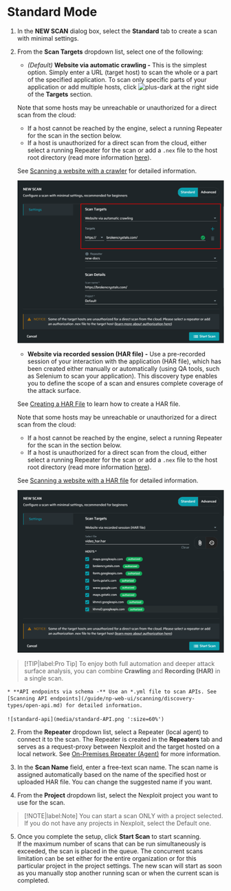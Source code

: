 # Standard Mode
1. In the **NEW SCAN** dialog box, select the **Standard** tab to create a scan with minimal settings.
2. From the **Scan Targets** dropdown list, select one of the following:
    * _(Default)_ **Website via automatic crawling -** This is the simplest option. Simply enter a URL (target host) to scan the whole or a part of the specified application. To scan only specific parts of your application or add multiple hosts, click ![plus-dark](media/plus-dark.png ':size=3%') at the right side of the **Targets** section. 
    
    Note that some hosts may be unreachable or unauthorized for a direct scan from the cloud:
      - If a host cannot be reached by the engine, select a running Repeater for the scan in the section below.
      - If a host is unauthorized for a direct scan from the cloud, either select a running Repeater for the scan or add a `.nex` file to the host root directory (read more information [here](https://kb.neuralegion.com/#/guide/np-web-ui/advanced-set-up/managing-org?id=defining-the-hosts-authorized-for-scanning)).<br> 
    
    See [Scanning a website with a crawler](/guide/np-web-ui/scanning/discovery-types/crawler.md) for detailed information.

    ![standard-crawler](media/standard-crawler.png ':size=60%')

    * **Website via recorded session (HAR file) -** Use a pre-recorded session of your interaction with the application (HAR file), which has been created either manually or automatically (using QA tools, such as Selenium to scan your application). This discovery type enables you to define the scope of a scan and ensures complete coverage of the attack surface.
    
    See [Creating a HAR File](/guide/np-web-ui/scanning/discovery-types/create-har.md) to learn how to create a HAR file.

    Note that some hosts may be unreachable or unauthorized for a direct scan from the cloud:
      - If a host cannot be reached by the engine, select a running Repeater for the scan in the section below.
      - If a host is unauthorized for a direct scan from the cloud, either select a running Repeater for the scan or add a `.nex` file to the host root directory (read more information [here](https://kb.neuralegion.com/#/guide/np-web-ui/advanced-set-up/managing-org?id=defining-the-hosts-authorized-for-scanning)).<br> 

     See [Scanning a website with a HAR file](/guide/np-web-ui/scanning/discovery-types/har.md) for detailed information.

    ![standard-har](media/standard-har.png ':size=60%')

  >[!TIP|label:Pro Tip]
  To enjoy both full automation and deeper attack surface analysis, you can combine **Crawling** and **Recording (HAR)** in a single scan.

    * **API endpoints via schema -** Use an *.yml file to scan APIs. See [Scanning API endpoints](/guide/np-web-ui/scanning/discovery-types/open-api.md) for detailed information.

    ![standard-api](media/standard-API.png ':size=60%')

2. From the **Repeater** dropdown list, select a Repeater (local agent) to connect it to the scan. The Repeater is created in the **Repeaters** tab and serves as a request-proxy between Nexploit and the target hosted on a local network.  See [On-Premises Repeater (Agent)](/guide/introduction/deployment-onprem.md) for more information.

3. In the **Scan Name** field, enter a free-text scan name.
    The scan name is assigned automatically based on the name of the specified host or uploaded HAR file. You can change the suggested name if you want.

4. From the **Project** dropdown list, select the Nexploit project you want to use for the scan.
  >[!NOTE|label:Note]
    You can start a scan ONLY with a project selected. If you do not have any projects in Nexploit, select the Default one.

5. Once you complete the setup, click **Start Scan** to start scanning.<br>
   If the maximum number of scans that can be run simultaneously is exceeded, the scan is placed in the queue. The concurrent scans limitation can be set either for the entire organization or for this particular project in the project settings. The new scan will start as soon as you manually stop another running scan or when the current scan is completed.




